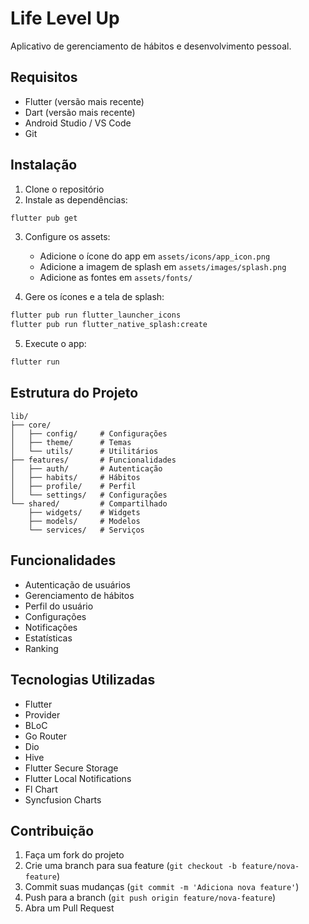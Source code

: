 # Life Level Up

Aplicativo de gerenciamento de hábitos e desenvolvimento pessoal.

## Requisitos

- Flutter (versão mais recente)
- Dart (versão mais recente)
- Android Studio / VS Code
- Git

## Instalação

1. Clone o repositório
2. Instale as dependências:

```bash
flutter pub get
```

3. Configure os assets:

   - Adicione o ícone do app em `assets/icons/app_icon.png`
   - Adicione a imagem de splash em `assets/images/splash.png`
   - Adicione as fontes em `assets/fonts/`

4. Gere os ícones e a tela de splash:

```bash
flutter pub run flutter_launcher_icons
flutter pub run flutter_native_splash:create
```

5. Execute o app:

```bash
flutter run
```

## Estrutura do Projeto

```
lib/
├── core/
│   ├── config/     # Configurações
│   ├── theme/      # Temas
│   └── utils/      # Utilitários
├── features/       # Funcionalidades
│   ├── auth/       # Autenticação
│   ├── habits/     # Hábitos
│   ├── profile/    # Perfil
│   └── settings/   # Configurações
└── shared/         # Compartilhado
    ├── widgets/    # Widgets
    ├── models/     # Modelos
    └── services/   # Serviços
```

## Funcionalidades

- Autenticação de usuários
- Gerenciamento de hábitos
- Perfil do usuário
- Configurações
- Notificações
- Estatísticas
- Ranking

## Tecnologias Utilizadas

- Flutter
- Provider
- BLoC
- Go Router
- Dio
- Hive
- Flutter Secure Storage
- Flutter Local Notifications
- Fl Chart
- Syncfusion Charts

## Contribuição

1. Faça um fork do projeto
2. Crie uma branch para sua feature (`git checkout -b feature/nova-feature`)
3. Commit suas mudanças (`git commit -m 'Adiciona nova feature'`)
4. Push para a branch (`git push origin feature/nova-feature`)
5. Abra um Pull Request

